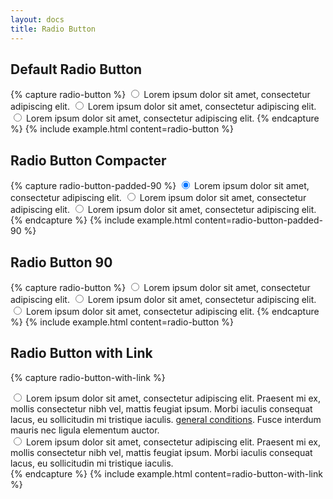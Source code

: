 ```yaml
---
layout: docs
title: Radio Button
---
```


## Default Radio Button
{% capture radio-button %}
<label class="radio-button">
	<input class="radio-button__input"
		id="radio-button"
		name="radio-button"
		type="radio"
		value="1"
		checked
	>
	<span class="radio-button__label">Lorem ipsum dolor sit amet, consectetur adipiscing elit.</span>
</label>
<label class="radio-button">
	<input class="radio-button__input"
		id="radio-button"
		name="radio-button"
		type="radio"
		value="2"
	>
	<span class="radio-button__label">Lorem ipsum dolor sit amet, consectetur adipiscing elit.</span>
</label>
<label class="radio-button">
	<input class="radio-button__input"
		id="radio-button"
		name="radio-button"
		type="radio"
		value="3"
	>
	<span class="radio-button__label">Lorem ipsum dolor sit amet, consectetur adipiscing elit.</span>
</label>
{% endcapture %}
{% include example.html
	content=radio-button
%}

## Radio Button Compacter
{% capture radio-button-padded-90 %}
<label class="radio-button radio-button--padded-90">
	<input class="radio-button__input"
		id="radio-button"
		name="radio-button"
		type="radio"
		value="1"
		checked
	>
	<span class="radio-button__label">Lorem ipsum dolor sit amet, consectetur adipiscing elit.</span>
</label>
<label class="radio-button radio-button--padded-90">
	<input class="radio-button__input"
		id="radio-button"
		name="radio-button"
		type="radio"
		value="2"
	>
	<span class="radio-button__label">Lorem ipsum dolor sit amet, consectetur adipiscing elit.</span>
</label>
<label class="radio-button radio-button--padded-90">
	<input class="radio-button__input"
		id="radio-button"
		name="radio-button"
		type="radio"
		value="3"
	>
	<span class="radio-button__label">Lorem ipsum dolor sit amet, consectetur adipiscing elit.</span>
</label>
{% endcapture %}
{% include example.html
	content=radio-button-padded-90
%}

## Radio Button 90
{% capture radio-button %}
<label class="radio-button radio-button--90">
	<input class="radio-button__input"
		id="radio-button-90"
		name="radio-button-90"
		type="radio"
		value="1"
	>
	<span class="radio-button__label">Lorem ipsum dolor sit amet, consectetur adipiscing elit.</span>
</label>
<label class="radio-button radio-button--90">
	<input class="radio-button__input"
		id="radio-button-90"
		name="radio-button-90"
		type="radio"
		value="2"
	>
	<span class="radio-button__label">Lorem ipsum dolor sit amet, consectetur adipiscing elit.</span>
</label>
<label class="radio-button radio-button--90">
	<input class="radio-button__input"
		id="radio-button-90"
		name="radio-button-90"
		type="radio"
		value="3"
	>
	<span class="radio-button__label">Lorem ipsum dolor sit amet, consectetur adipiscing elit.</span>
</label>
{% endcapture %}
{% include example.html
	content=radio-button
%}

## Radio Button with Link
{% capture radio-button-with-link %}
<div class="radio-button">
	<input class="radio-button__input"
		id="general-conditions-disagree"
		name="general-conditions"
		type="radio"
		value="disagree"
	>
	<label class="radio-button__label" for="general-conditions-disagree">Lorem ipsum dolor sit amet, consectetur adipiscing elit. Praesent mi ex, mollis consectetur nibh vel, mattis feugiat ipsum. Morbi iaculis consequat lacus, eu sollicitudin mi tristique iaculis.</label> <a class="link" href="">general conditions</a><label class="radio-button__label" for="general-conditions-disagree">. Fusce interdum mauris nec ligula elementum auctor.</label>
</div>
<div class="radio-button">
	<input class="radio-button__input"
		id="general-conditions-agree"
		name="general-conditions"
		type="radio"
		value="agree"
	>
	<label class="radio-button__label" for="general-conditions-agree">Lorem ipsum dolor sit amet, consectetur adipiscing elit. Praesent mi ex, mollis consectetur nibh vel, mattis feugiat ipsum. Morbi iaculis consequat lacus, eu sollicitudin mi tristique iaculis.</label>
</div>
{% endcapture %}
{% include example.html
	content=radio-button-with-link
%}
